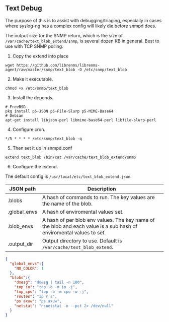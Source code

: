 ## Text Debug

The purpose of this is to assist with debugging/triaging, especially
in cases where syslog-ng has a complex config will likely die before
snmpd does.

The output size for the SNMP return, which is the size of
`/var/cache/text_blob_extend/snmp`, is several dozen KB in
general. Best to use with TCP SNMP polling.

1. Copy the extend into place
```
wget https://github.com/librenms/librenms-agent/raw/master/snmp/text_blob -O /etc/snmp/text_blob
```

2. Make it executable.
```
chmod +x /etc/snmp/text_blob
```

3. Install the depends.
```
# FreeBSD
pkg install p5-JSON p5-File-Slurp p5-MIME-Base64
# Debian
apt-get install libjson-perl libmime-base64-perl libfile-slurp-perl
```

4. Configure cron.
```
*/5 * * * * /etc/snmp/text_blob -q
```


5. Then set it up in snmpd.conf
```
extend text_blob /bin/cat /var/cache/text_blob_extend/snmp
```

6. Configure the extend.

The default config is `/usr/local/etc/text_blob_extend.json`.

| JSON path    | Description                                                                                                         |
|--------------|---------------------------------------------------------------------------------------------------------------------|
| .blobs       | A hash of commands to run. The key values are the name of the blob.                                                 |
| .global_envs | A hash of enviromental values set.                                                                                  |
| .blob_envs   | A hash of per blob env values. The key name of the blob and each value is a sub hash of enviromental values to set. |
| .output_dir  | Output directory to use. Default is `/var/cache/text_blob_extend`.                                                  |

```json
{
  "global_envs":{
    "NO_COLOR": 1
  },
  "blobs":{
    "dmesg": "dmesg | tail -n 100",
    "top_io": "top -b -m io -j",
    "top_cpu": "top -b -m cpu -w -j",
    "routes": "ip r s",
    "ps axuw": "ps axuw",
    "netstat": "ncnetstat -n --pct 2> /dev/null"
  }
}
```
